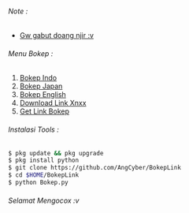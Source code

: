 ###### Note :
- [Gw gabut doang njir :v]()

###### Menu Bokep :
1. [Bokep Indo]()
2. [Bokep Japan]()
3. [Bokep English]()
4. [Download Link Xnxx]()
5. [Get Link Bokep]()

###### Instalasi Tools :
``` bash
$ pkg update && pkg upgrade
$ pkg install python
$ git clone https://github.com/AngCyber/BokepLink
$ cd $HOME/BokepLink
$ python Bokep.py
```
###### Selamat Mengocox :v
